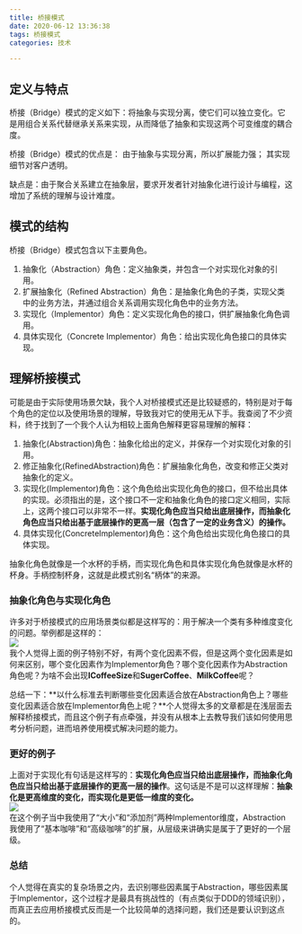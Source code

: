 ```yaml
---
title: 桥接模式  
date: 2020-06-12 13:36:38  
tags: 桥接模式  
categories: 技术

---
```

## 定义与特点
桥接（Bridge）模式的定义如下：将抽象与实现分离，使它们可以独立变化。它是用组合关系代替继承关系来实现，从而降低了抽象和实现这两个可变维度的耦合度。

桥接（Bridge）模式的优点是：
由于抽象与实现分离，所以扩展能力强；
其实现细节对客户透明。

缺点是：由于聚合关系建立在抽象层，要求开发者针对抽象化进行设计与编程，这增加了系统的理解与设计难度。

## 模式的结构
桥接（Bridge）模式包含以下主要角色。

1. 抽象化（Abstraction）角色：定义抽象类，并包含一个对实现化对象的引用。
2. 扩展抽象化（Refined    Abstraction）角色：是抽象化角色的子类，实现父类中的业务方法，并通过组合关系调用实现化角色中的业务方法。
3. 实现化（Implementor）角色：定义实现化角色的接口，供扩展抽象化角色调用。
4. 具体实现化（Concrete Implementor）角色：给出实现化角色接口的具体实现。

<!-- more -->

## 理解桥接模式
可能是由于实际使用场景欠缺，我个人对桥接模式还是比较疑惑的，特别是对于每个角色的定位以及使用场景的理解，导致我对它的使用无从下手。我查阅了不少资料，终于找到了一个我个人认为相较上面角色解释更容易理解的解释：

1. 抽象化(Abstraction)角色：抽象化给出的定义，并保存一个对实现化对象的引用。
2. 修正抽象化(RefinedAbstraction)角色：扩展抽象化角色，改变和修正父类对抽象化的定义。
3. 实现化(Implementor)角色：这个角色给出实现化角色的接口，但不给出具体的实现。必须指出的是，这个接口不一定和抽象化角色的接口定义相同，实际上，这两个接口可以非常不一样。**实现化角色应当只给出底层操作，而抽象化角色应当只给出基于底层操作的更高一层（包含了一定的业务含义）的操作。**
4. 具体实现化(ConcreteImplementor)角色：这个角色给出实现化角色接口的具体实现。

抽象化角色就像是一个水杯的手柄，而实现化角色和具体实现化角色就像是水杯的杯身。手柄控制杯身，这就是此模式别名“柄体”的来源。

### 抽象化角色与实现化角色
许多对于桥接模式的应用场景类似都是这样写的：用于解决一个类有多种维度变化的问题。举例都是这样的：  
![](https://s1.ax1x.com/2020/06/12/tOz9mT.png)  
我个人觉得上面的例子特别不好，有两个变化因素不假，但是这两个变化因素是如何来区别，哪个变化因素作为Implementor角色？哪个变化因素作为Abstraction角色呢？为啥不会出现**ICoffeeSize**和**SugerCoffee**、**MilkCoffee**呢？

总结一下：**以什么标准去判断哪些变化因素适合放在Abstraction角色上？哪些变化因素适合放在Implementor角色上呢？**个人觉得太多的文章都是在浅层面去解释桥接模式，而且这个例子有点牵强，并没有从根本上去教导我们该如何使用思考分析问题，进而培养使用模式解决问题的能力。

### 更好的例子
上面对于实现化有句话是这样写的：**实现化角色应当只给出底层操作，而抽象化角色应当只给出基于底层操作的更高一层的操作**。这句话是不是可以这样理解：**抽象化是更高维度的变化，而实现化是更低一维度的变化。**  
![](https://s1.ax1x.com/2020/06/12/tXAjV1.png)  
在这个例子当中我使用了“大小”和“添加剂”两种Implementor维度，Abstraction我使用了“基本咖啡”和“高级咖啡”的扩展，从层级来讲确实是属于了更好的一个层级。

### 总结
个人觉得在真实的复杂场景之内，去识别哪些因素属于Abstraction，哪些因素属于Implementor，这个过程才是最具有挑战性的（有点类似于DDD的领域识别），而真正去应用桥接模式反而是一个比较简单的选择问题，我们还是要认识到这点的。